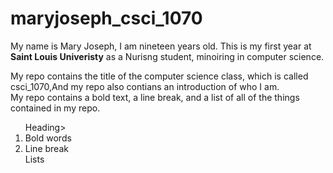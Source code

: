 # maryjoseph_csci_1070

<p> My name is Mary Joseph, I am nineteen years old. This is my first year at <strong>Saint Louis Univeristy</strong> as a Nurisng student, minoiring in computer science.</p> 

<p> My repo contains the title of the computer science class, which is called csci_1070,And my repo also contians an introduction of who I am.<br>My repo contains a bold text, a line break, and a list of all of the things contained in my repo.</p>

<ol> 
 <il>Heading</il>>
 <li>Bold words</li>
 <li>Line break</li>
 <il>Lists</li>
</ol>

